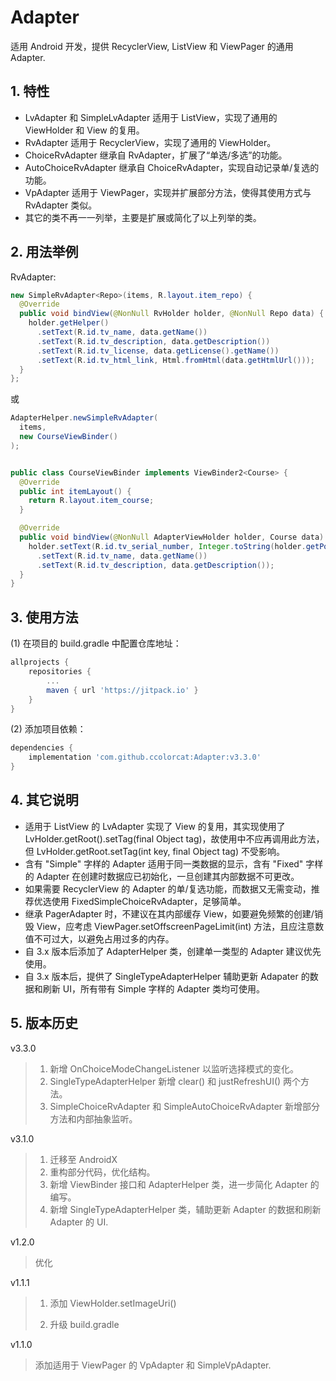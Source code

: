 # Adapter

适用 Android 开发，提供 RecyclerView, ListView 和 ViewPager 的通用 Adapter.

## 1. 特性

* LvAdapter 和 SimpleLvAdapter 适用于 ListView，实现了通用的 ViewHolder 和 View 的复用。
* RvAdapter 适用于 RecyclerView，实现了通用的 ViewHolder。
* ChoiceRvAdapter 继承自 RvAdapter，扩展了“单选/多选”的功能。
* AutoChoiceRvAdapter 继承自 ChoiceRvAdapter，实现自动记录单/复选的功能。
* VpAdapter 适用于 ViewPager，实现并扩展部分方法，使得其使用方式与 RvAdapter 类似。
* 其它的类不再一一列举，主要是扩展或简化了以上列举的类。

## 2. 用法举例

RvAdapter:

```java
new SimpleRvAdapter<Repo>(items, R.layout.item_repo) {
  @Override
  public void bindView(@NonNull RvHolder holder, @NonNull Repo data) {
    holder.getHelper()
      .setText(R.id.tv_name, data.getName())
      .setText(R.id.tv_description, data.getDescription())
      .setText(R.id.tv_license, data.getLicense().getName())
      .setText(R.id.tv_html_link, Html.fromHtml(data.getHtmlUrl()));
  }
};
```

或

```java
AdapterHelper.newSimpleRvAdapter(
  items, 
  new CourseViewBinder()
);


public class CourseViewBinder implements ViewBinder2<Course> {
  @Override
  public int itemLayout() {
    return R.layout.item_course;
  }

  @Override
  public void bindView(@NonNull AdapterViewHolder holder, Course data) {
    holder.setText(R.id.tv_serial_number, Integer.toString(holder.getPosition()))
      .setText(R.id.tv_name, data.getName())
      .setText(R.id.tv_description, data.getDescription());
  }
}
```

## 3. 使用方法

(1) 在项目的 build.gradle 中配置仓库地址：

```groovy
allprojects {
    repositories {
        ...
        maven { url 'https://jitpack.io' }
    }
}
```

(2) 添加项目依赖：

```groovy
dependencies {
    implementation 'com.github.ccolorcat:Adapter:v3.3.0'
}
```

## 4. 其它说明

* 适用于 ListView 的 LvAdapter 实现了 View 的复用，其实现使用了 LvHolder.getRoot().setTag(final Object tag)，故使用中不应再调用此方法，但 LvHolder.getRoot.setTag(int key, final Object tag) 不受影响。
* 含有 "Simple" 字样的 Adapter 适用于同一类数据的显示，含有 "Fixed" 字样的 Adapter 在创建时数据应已初始化，一旦创建其内部数据不可更改。
* 如果需要 RecyclerView 的 Adapter 的单/复选功能，而数据又无需变动，推荐优选使用 FixedSimpleChoiceRvAdapter，足够简单。
* 继承 PagerAdapter 时，不建议在其内部缓存 View，如要避免频繁的创建/销毁 View，应考虑 ViewPager.setOffscreenPageLimit(int) 方法，且应注意数值不可过大，以避免占用过多的内存。
* 自 3.x 版本后添加了 AdapterHelper 类，创建单一类型的 Adapter 建议优先使用。
* 自 3.x 版本后，提供了 SingleTypeAdapterHelper 辅助更新 Adapater 的数据和刷新 UI，所有带有 Simple 字样的 Adapter 类均可使用。

## 5. 版本历史

v3.3.0

> 1. 新增 OnChoiceModeChangeListener 以监听选择模式的变化。
> 2. SingleTypeAdapterHelper 新增 clear() 和 justRefreshUI() 两个方法。
> 3. SimpleChoiceRvAdapter 和 SimpleAutoChoiceRvAdapter 新增部分方法和内部抽象监听。

v3.1.0

> 1. 迁移至 AndroidX
> 2. 重构部分代码，优化结构。
> 3. 新增 ViewBinder 接口和 AdapterHelper 类，进一步简化 Adapter 的编写。
> 4. 新增 SingleTypeAdapterHelper 类，辅助更新 Adapter 的数据和刷新 Adapter 的 UI.

v1.2.0

> 优化

v1.1.1

> 1. 添加 ViewHolder.setImageUri()
>
> 2. 升级 build.gradle

v1.1.0

> 添加适用于 ViewPager 的 VpAdapter 和 SimpleVpAdapter.